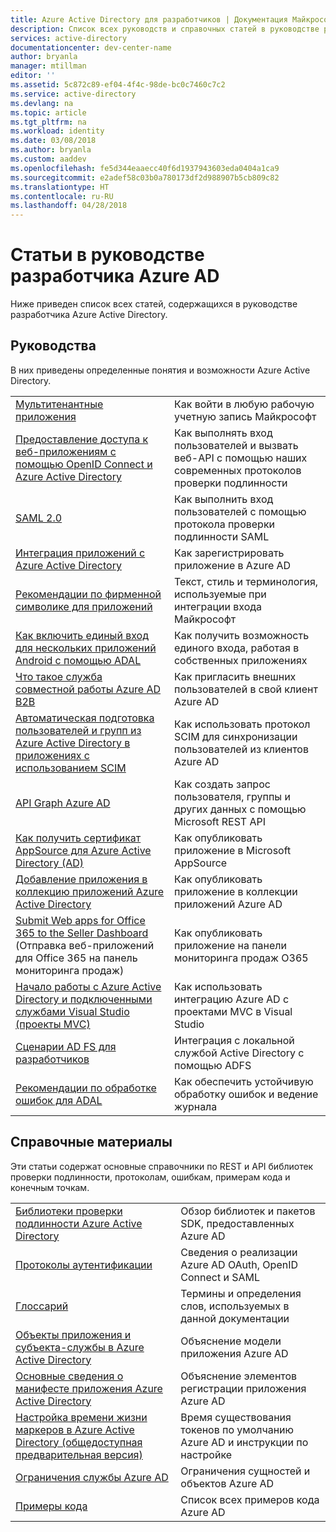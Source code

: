 ```yaml
---
title: Azure Active Directory для разработчиков | Документация Майкрософт
description: Список всех руководств и справочных статей в руководстве разработчика Azure Active Directory
services: active-directory
documentationcenter: dev-center-name
author: bryanla
manager: mtillman
editor: ''
ms.assetid: 5c872c89-ef04-4f4c-98de-bc0c7460c7c2
ms.service: active-directory
ms.devlang: na
ms.topic: article
ms.tgt_pltfrm: na
ms.workload: identity
ms.date: 03/08/2018
ms.author: bryanla
ms.custom: aaddev
ms.openlocfilehash: fe5d344eaaecc40f6d1937943603eda0404a1ca9
ms.sourcegitcommit: e2adef58c03b0a780173df2d988907b5cb809c82
ms.translationtype: HT
ms.contentlocale: ru-RU
ms.lasthandoff: 04/28/2018
---
```

# <a name="articles-in-the-azure-ad-developer-guide"></a>Статьи в руководстве разработчика Azure AD
Ниже приведен список всех статей, содержащихся в руководстве разработчика Azure Active Directory.

## <a name="guides"></a>Руководства
В них приведены определенные понятия и возможности Azure Active Directory.

|                                                                                                                                 |  |
| ------------------------------------------------------------------------------------------------------------------------------- | --- |
| [Мультитенантные приложения](active-directory-devhowto-multi-tenant-overview.md)                                                         | Как войти в любую рабочую учетную запись Майкрософт |
| [Предоставление доступа к веб-приложениям с помощью OpenID Connect и Azure Active Directory](active-directory-protocols-openid-connect-code.md)                                                     | Как выполнять вход пользователей и вызвать веб-API с помощью наших современных протоколов проверки подлинности |
| [SAML 2.0](active-directory-saml-protocol-reference.md)                                                                         | Как выполнить вход пользователей с помощью протокола проверки подлинности SAML |
| [Интеграция приложений с Azure Active Directory](active-directory-integrating-applications.md)                                                                | Как зарегистрировать приложение в Azure AD |
| [Рекомендации по фирменной символике для приложений](active-directory-branding-guidelines.md)                                                                  | Текст, стиль и терминология, используемые при интеграции входа Майкрософт |
| [Как включить единый вход для нескольких приложений Android с помощью ADAL](active-directory-sso-android.md)                                                                         | Как получить возможность единого входа, работая в собственных приложениях |
| [Что такое служба совместной работы Azure AD B2B](../active-directory-b2b-what-is-azure-ad-b2b.md)                                                                 | Как пригласить внешних пользователей в свой клиент Azure AD |
| [Автоматическая подготовка пользователей и групп из Azure Active Directory в приложениях с использованием SCIM](../active-directory-scim-provisioning.md)                                                     | Как использовать протокол SCIM для синхронизации пользователей из клиентов Azure AD |
| [API Graph Azure AD](active-directory-graph-api.md)                                                                             | Как создать запрос пользователя, группы и других данных с помощью Microsoft REST API |
| [Как получить сертификат AppSource для Azure Active Directory (AD)](active-directory-devhowto-appsource-certified.md)                                                     | Как опубликовать приложение в Microsoft AppSource |
| [Добавление приложения в коллекцию приложений Azure Active Directory](active-directory-app-gallery-listing.md)                                                                 |Как опубликовать приложение в коллекции приложений Azure AD|
| [Submit Web apps for Office 365 to the Seller Dashboard](https://msdn.microsoft.com/office/office365/howto/submit-web-apps-seller-dashboard) (Отправка веб-приложений для Office 365 на панель мониторинга продаж)               | Как опубликовать приложение на панели мониторинга продаж O365 |
| [Начало работы с Azure Active Directory и подключенными службами Visual Studio (проекты MVC)](vs-active-directory-dotnet-getting-started.md)                                               | Как использовать интеграцию Azure AD с проектами MVC в Visual Studio |
| [Сценарии AD FS для разработчиков](https://technet.microsoft.com/windows-server-docs/identity/ad-fs/overview/ad-fs-scenarios-for-developers) | Интеграция с локальной службой Active Directory с помощью ADFS |
| [Рекомендации по обработке ошибок для ADAL](https://docs.microsoft.com/azure/active-directory/develop/active-directory-devhowto-adal-error-handling) | Как обеспечить устойчивую обработку ошибок и ведение журнала |

## <a name="reference"></a>Справочные материалы
Эти статьи содержат основные справочники по REST и API библиотек проверки подлинности, протоколам, ошибкам, примерам кода и конечным точкам.

|                                                                                     | |
| ----------------------------------------------------------------------------------- | --- |
| [Библиотеки проверки подлинности Azure Active Directory](active-directory-authentication-libraries.md)     | Обзор библиотек и пакетов SDK, предоставленных Azure AD |
| [Протоколы аутентификации](active-directory-authentication-protocols.md)            | Сведения о реализации Azure AD OAuth, OpenID Connect и SAML |
| [Глоссарий](active-directory-dev-glossary.md)                                        | Термины и определения слов, используемых в данной документации |
| [Объекты приложения и субъекта-службы в Azure Active Directory](active-directory-application-objects.md)                      | Объяснение модели приложения Azure AD |
| [Основные сведения о манифесте приложения Azure Active Directory](active-directory-application-manifest.md)                    | Объяснение элементов регистрации приложения Azure AD |
| [Настройка времени жизни маркеров в Azure Active Directory (общедоступная предварительная версия)](../active-directory-configurable-token-lifetimes.md)              | Время существования токенов по умолчанию Azure AD и инструкции по настройке |
| [Ограничения службы Azure AD](../active-directory-service-limits-restrictions.md) | Ограничения сущностей и объектов Azure AD |
| [Примеры кода](active-directory-code-samples.md)                                    | Список всех примеров кода Azure AD |
